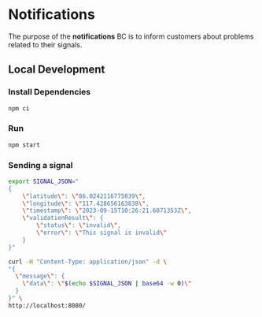 # Notifications

The purpose of the **notifications** BC is to inform
customers about problems related to their signals.

## Local Development

### Install Dependencies

```bash
npm ci
```

### Run

```bash
npm start
```

### Sending a signal

```bash
export SIGNAL_JSON="
{
    \"latitude\": \"86.0242116775039\",
    \"longitude\": \"117.428656163838\",
    \"timestamp\": \"2023-09-15T10:26:21.6871353Z\",
    \"validationResult\": {
        \"status\": \"invalid\",
        \"error\": \"This signal is invalid\"
    }
}"

curl -H "Content-Type: application/json" -d \
"{
  \"message\": {
    \"data\": \"$(echo $SIGNAL_JSON | base64 -w 0)\"
  }
}" \
http://localhost:8080/
```
